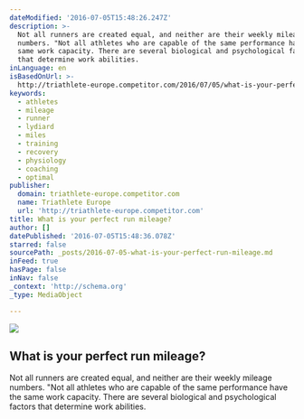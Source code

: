 ```yaml
---
dateModified: '2016-07-05T15:48:26.247Z'
description: >-
  Not all runners are created equal, and neither are their weekly mileage
  numbers. "Not all athletes who are capable of the same performance have the
  same work capacity. There are several biological and psychological factors
  that determine work abilities.
inLanguage: en
isBasedOnUrl: >-
  http://triathlete-europe.competitor.com/2016/07/05/what-is-your-perfect-run-mileage
keywords:
  - athletes
  - mileage
  - runner
  - lydiard
  - miles
  - training
  - recovery
  - physiology
  - coaching
  - optimal
publisher:
  domain: triathlete-europe.competitor.com
  name: Triathlete Europe
  url: 'http://triathlete-europe.competitor.com'
title: What is your perfect run mileage?
author: []
datePublished: '2016-07-05T15:48:36.078Z'
starred: false
sourcePath: _posts/2016-07-05-what-is-your-perfect-run-mileage.md
inFeed: true
hasPage: false
inNav: false
_context: 'http://schema.org'
_type: MediaObject

---
```

<article style=""><img src="https://imgflo.herokuapp.com/graph/vahj1ThiexotieMo/b455be8ea84f0eb53540e4720f3a3cb9/noop.jpg?input=http://triathlete-europe.competitor.com/files/2015/01/shutterstock_228751057-633x421.jpg" /><h1>What is your perfect run mileage?</h1><p>Not all runners are created equal, and neither are their weekly mileage numbers. "Not all athletes who are capable of the same performance have the same work capacity. There are several biological and psychological factors that determine work abilities.</p></article>